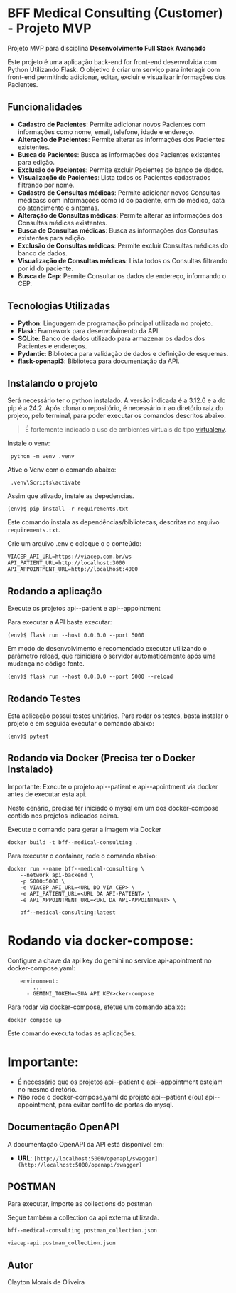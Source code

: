 # BFF Medical Consulting (Customer) - Projeto MVP

Projeto MVP para disciplina **Desenvolvimento Full Stack Avançado** 

Este projeto é uma aplicação back-end for front-end desenvolvida com Python Utilizando Flask. O objetivo é criar um serviço para interagir com front-end permitindo adicionar, editar, excluir e visualizar informações dos Pacientes.


## Funcionalidades

- **Cadastro de Pacientes**: Permite adicionar novos Pacientes com informações como nome, email, telefone, idade e endereço.
- **Alteração de Pacientes**: Permite alterar as informações dos Pacientes existentes.
- **Busca de Pacientes**: Busca as informações dos Pacientes existentes para edição.
- **Exclusão de Pacientes**: Permite excluir Pacientes do banco de dados.
- **Visualização de Pacientes**: Lista todos os Pacientes cadastrados filtrando por nome.
- **Cadastro de Consultas médicas**: Permite adicionar novos Consultas médicass com informações como id do paciente, crm do medico, data do atendimento e sintomas.
- **Alteração de Consultas médicas**: Permite alterar as informações dos Consultas médicas existentes.
- **Busca de Consultas médicas**: Busca as informações dos Consultas existentes para edição.
- **Exclusão de Consultas médicas**: Permite excluir Consultas médicas do banco de dados.
- **Visualização de Consultas médicas**: Lista todos os Consultas filtrando por id do paciente.
- **Busca de Cep**: Permite Consultar os dados de endereço, informando o CEP.

## Tecnologias Utilizadas

- **Python**: Linguagem de programação principal utilizada no projeto.
- **Flask**: Framework para desenvolvimento da API.
- **SQLite**: Banco de dados utilizado para armazenar os dados dos Pacientes e endereços.
- **Pydantic**: Biblioteca para validação de dados e definição de esquemas.
- **flask-openapi3**: Biblioteca para documentação da API.

## Instalando o projeto

Será necessário ter o python instalado. A versão indicada é a 3.12.6 e a do pip é a 24.2. 
Após clonar o repositório, é necessário ir ao diretório raiz do projeto, pelo terminal, para poder executar os comandos descritos abaixo.

> É fortemente indicado o uso de ambientes virtuais do tipo [virtualenv](https://virtualenv.pypa.io/en/latest/installation.html).

Instale o venv:

```
 python -m venv .venv 
```

Ative o Venv com o comando abaixo:

```
 .venv\Scripts\activate
```

Assim que ativado, instale as depedencias.

```
(env)$ pip install -r requirements.txt
```

Este comando instala as dependências/bibliotecas, descritas no arquivo `requirements.txt`.

Crie um arquivo .env e coloque o o conteúdo:

```
VIACEP_API_URL=https://viacep.com.br/ws
API_PATIENT_URL=http://localhost:3000
API_APPOINTMENT_URL=http://localhost:4000
```

## Rodando a aplicação

Execute os projetos api--patient e api--appointment

Para executar a API basta executar:

```
(env)$ flask run --host 0.0.0.0 --port 5000
```

Em modo de desenvolvimento é recomendado executar utilizando o parâmetro reload, que reiniciará o servidor
automaticamente após uma mudança no código fonte. 

```
(env)$ flask run --host 0.0.0.0 --port 5000 --reload
```

## Rodando Testes

Esta aplicação possui testes unitários. Para rodar os testes, basta instalar
o projeto e em seguida executar o comando abaixo:

```
(env)$ pytest
```

## Rodando via Docker (Precisa ter o Docker Instalado)

Importante: Execute o projeto api--patient e api--apointment via docker antes de executar esta api. 

Neste cenário, precisa ter iniciado o mysql em um dos docker-compose contido
nos projetos indicados acima.

Execute o comando para gerar a imagem via Docker

```
docker build -t bff--medical-consulting .
```

Para executar o container, rode o comando abaixo:

```
docker run --name bff--medical-consulting \
    --network api-backend \  
    -p 5000:5000 \
    -e VIACEP_API_URL=<URL DO VIA CEP> \
    -e API_PATIENT_URL=<URL DA API-PATIENT> \
    -e API_APPOINTMENT_URL=<URL DA API-APPOINTMENT> \

    bff--medical-consulting:latest
```

# Rodando via docker-compose:

Configure a chave da api key do gemini no service api-apointment no docker-compose.yaml:

```
    environment:
        ...
      - GEMINI_TOKEN=<SUA API KEY>cker-compose
```

Para rodar via docker-compose, efetue um comando abaixo:

```
docker compose up
```

Este comando executa todas as aplicações. 

# Importante:

- É necessário que os projetos api--patient e api--appointment estejam no mesmo diretório. 
- Não rode o docker-compose.yaml do projeto api--patient e(ou) api--appointment, para evitar conflito de portas do mysql.


## Documentação OpenAPI

A documentação OpenAPI da API está disponível em:

- **URL**: `[http://localhost:5000/openapi/swagger](http://localhost:5000/openapi/swagger)`


## POSTMAN

Para executar, importe as collections do postman

Segue também a collection da api externa utilizada.

```
bff--medical-consulting.postman_collection.json

viacep-api.postman_collection.json
```

## Autor
Clayton Morais de Oliveira
